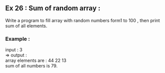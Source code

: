 ## Ex 26 : Sum of random array :  
Write a program to fill array with random numbers form1 to 100 , 
then print sum of all elements.  
### Example :  
input :  3  
=> output :  
array elements are : 44 22 13  
sum of all numbers is 79.  
